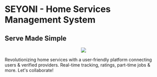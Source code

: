 # SEYONI - Home Services Management System
## Serve Made Simple
<div align="center">
<img src="https://github.com/Ahzem/seyoni/assets/123859613/c7fa08c7-3a3a-4eb9-9667-ad38c638f3ca">
</div>

Revolutionizing home services with a user-friendly platform connecting users &amp; verified providers. Real-time tracking, ratings, part-time jobs &amp; more. Let's collaborate!
